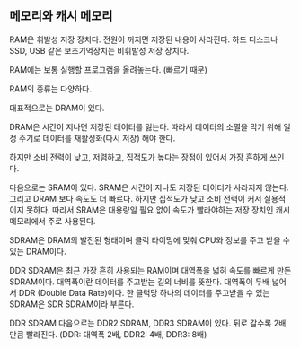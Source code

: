 ## 메모리와 캐시 메모리

RAM은 휘발성 저장 장치다. 전원이 꺼지면 저장된 내용이 사라진다.
하드 디스크나 SSD, USB 같은 보조기억장치는 비휘발성 저장 장치다.

RAM에는 보통 실행할 프로그램을 올려놓는다. (빠르기 때문)

RAM의 종류는 다양하다.

대표적으로는 DRAM이 있다.

DRAM은 시간이 지나면 저장된 데이터를 잃는다. 따라서 데이터의 소멸을 막기 위해 일정 주기로 데이터를 재활성화(다시 저장) 해야 한다.

하지만 소비 전력이 낮고, 저렴하고, 집적도가 높다는 장점이 있어서 가장 흔하게 쓰인다.

다음으로는 SRAM이 있다. SRAM은 시간이 지나도 저장된 데이터가 사라지지 않는다. 그리고 DRAM 보다 속도도 더 빠르다. 하지만 집적도가 낮고 소비 전력이 커서 실용적이지 못하다.
따라서 SRAM은 대용량일 필요 없이 속도가 빨라야하는 저장 장치인 캐시 메모리에서 주로 사용된다.

SDRAM은 DRAM의 발전된 형태이며 클럭 타이밍에 맞춰 CPU와 정보를 주고 받을 수 있는 DRAM이다.

DDR SDRAM은 최근 가장 흔히 사용되는 RAM이며 대역폭을 넓혀 속도를 빠르게 만든 SDRAM이다.
대역폭이란 데이터를 주고받는 길의 너비를 뜻한다. 대역폭이 두배 넓어서 DDR (Double Data Rate)이다. 한 클럭당 하나의 데이터를 주고받을 수 있는 SDRAM은 SDR SDRAM이라 부른다.

DDR SDRAM 다음으로는 DDR2 SDRAM, DDR3 SDRAM이 있다. 뒤로 갈수록 2배만큼 빨라진다.
(DDR: 대역폭 2배, DDR2: 4배, DDR3: 8배)

